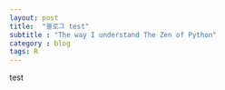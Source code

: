 ```yaml
---
layout: post
title:  "블로그 test"
subtitle : "The way I understand The Zen of Python"
category : blog
tags: R
---
```


test



